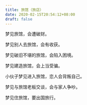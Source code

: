 ```yaml
---
title: 旅馆（旅店）
date: 2020-02-15T20:54:12+08:00
draft: false
---
```


梦见旅馆，会遭破财。



梦见别人去旅馆，会有收获。



梦见破旧不堪的旅馆，会陷入困境。



梦见建造旅馆，会上当受骗。



小伙子梦见进入旅馆，恋人会背叛自己。



梦见与旅馆老板交谈，会与家人争吵。



梦见住旅馆，要出国旅行。

